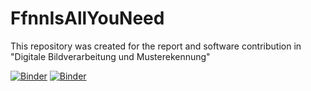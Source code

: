 # FfnnIsAllYouNeed
This repository was created for the report and software contribution in "Digitale Bildverarbeitung und Musterekennung"

[![Binder](https://mybinder.org/badge_logo.svg)](https://mybinder.org/v2/gh/emreekc03/FfnnIsAllYouNeed/main?labpath=FfnnIsAllYouNeed.ipynb)
[![Binder](https://mybinder.org/badge_logo.svg)](https://mybinder.org/v2/gh/emreekc03/FfnnIsAllYouNeed/main?labpath=FfnnIsAllYouNeed.ipynb)
